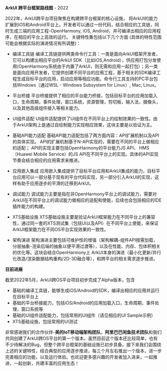 **ArkUI 跨平台框架路线图** - 2022

2022年，ArkUI跨平台项目聚焦在构建跨平台框架的核心设施， 将ArkUI的能力扩展到iOS和Android平台上。开发者可以通过一份代码，结合相应的工具链，同时生成三端的应用工程-OpenHarmony, iOS, Android，并可编译出相应的应用程序，在相应的平台上高效的运行。 关键特性集包括以下几个方面 (具体的特性范围可能会根据实际的演进情况有所调整)：

- 编译工具链
编译工具链提供两类命令行工具：一类是面向ArkUI框架开发者，它可以构建出相应平台的ArkUI SDK（比如iOS,Android），供应用打包分发使用(OpenHarmony系统由于内置了ArkUI，则无需和应用一起打包）；另一类是面向应用开发者，它提供创建不同平台的应用工程，基于相关的SDK编译工程生成目标平台的应用，启动应用等相应功能。命令行工具支持的PC平台包括Windows（通过WSL - Windows Subsystem for Linux）, Mac, Linux。

- 平台桥接
平台桥接提供了相应的平台能力桥接，包括目标平台的应用加载入口，生命周期，事件处理，窗口系统，资源管理，剪切板，输入法，摄像头，以及其他高级组件接入等相关能力。

- UI组件适配
UI组件适配提供了UI组件在不同平台上的绘制效果的一致性。由于ArkUI架构上是通过自绘制能力实现相应效果，这块主要是以验证为主。

- 基础API能力适配
基础API能力适配包括了两方面内容：API扩展机制以及API的具体实现。 API的扩展机制基于N-API实现的，需要在不同的平台上做相应的适配； API的实现主要包括OpenHarmony的平台能力JS API， HMS（Huawei Mobile Service）的JS API在不同平台上的实现。具体的API实现节奏会结合相应的应用需求来推进。

- 应用嵌入集成
应用嵌入集成提供了目标平台应用和ArkUI集成的能力，目标平台应用可以一部分基于现有的平台代码实现，另一部分引入ArkUI的实现，这样有助于应用逐步的平滑的迁移到ArkUI。

- 调试能力
调试能力主要是指在非OpenHarmony平台上的调试能力，需要对ArkUI在不同平台上的调试能力做相应的适配和使能，后续也会包括相应的IDE插件能力的构建。

- XTS基础设施
XTS基础设施主要是验证ArkUI框架能力在不同平台上的兼容性，通过同一套的XTS测试集（包括UI以及API）在不同平台上使能，来保证ArkUI框架能力在不同OS平台实现效果的一致性。

- 架构演进
架构演进主要包括可维护性的增强（架构解耦-组件API按需加载，分层抽象-渲染后端的抽象以便平滑过渡等），以及在性能、内存、包体积相关的优化等。这块会结合OpenHarmony上 ArkUI本身的演进（最小化更新/并行化改造/渲染数据结构重构/2D-3D融合等），和跨平台的相关需求逐步推进。

**目前进展**

截至2022年5月，ArkUI跨OS平台项目初步完成了Alpha版本，包含

- 基础的编译工具链，能够生成iOS/Android的SDK，编译出相应的应用并运行在目标平台上
- 基础的平台桥接能力，包括iOS/Android的应用加载入口，生命周期，事件处理，窗口系统等
- 基础的UI组件适配能力，包括常用的UI组件（请见相应的UI Sample示例）
- XTS基础设施，包括常用的UI测试

非常感谢我们的合作伙伴-**美的IoT移动端架构团队**，**阿里巴巴闲鱼技术团队**和我们共同创建了ArkUI跨OS平台的第一个版本。虽然目前这个版本还比较简单，也有不少待解决的Bug，但整个跨平台框架的基础设施已初步具备。接下来我们会围绕上述的关键特性，结合典型的应用逐步推进，每三个月左右推出一个版本，进一步完善相应的功能，以及运行体验。也欢迎更多感兴趣的开发者加入进来，一起推进，一起创新，共建丰富的应用生态！


